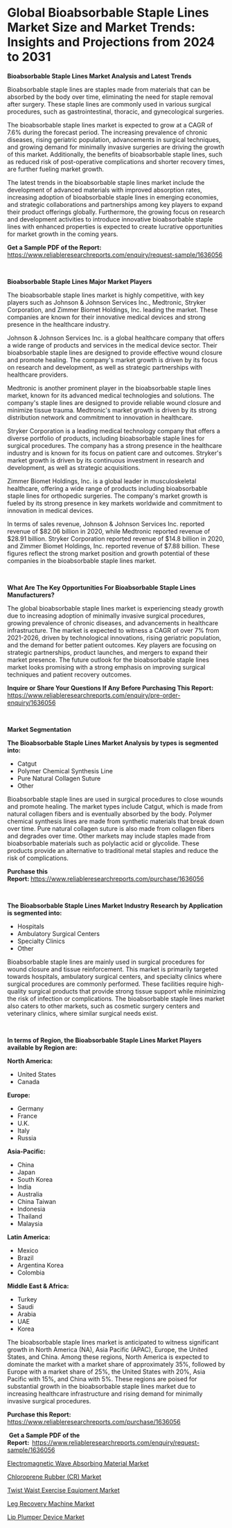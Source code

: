<p><h1>Global Bioabsorbable Staple Lines Market Size and Market Trends: Insights and Projections from 2024 to 2031</h1></p><p><strong>Bioabsorbable Staple Lines Market Analysis and Latest Trends</strong></p>
<p><p>Bioabsorbable staple lines are staples made from materials that can be absorbed by the body over time, eliminating the need for staple removal after surgery. These staple lines are commonly used in various surgical procedures, such as gastrointestinal, thoracic, and gynecological surgeries.</p><p>The bioabsorbable staple lines market is expected to grow at a CAGR of 7.6% during the forecast period. The increasing prevalence of chronic diseases, rising geriatric population, advancements in surgical techniques, and growing demand for minimally invasive surgeries are driving the growth of this market. Additionally, the benefits of bioabsorbable staple lines, such as reduced risk of post-operative complications and shorter recovery times, are further fueling market growth.</p><p>The latest trends in the bioabsorbable staple lines market include the development of advanced materials with improved absorption rates, increasing adoption of bioabsorbable staple lines in emerging economies, and strategic collaborations and partnerships among key players to expand their product offerings globally. Furthermore, the growing focus on research and development activities to introduce innovative bioabsorbable staple lines with enhanced properties is expected to create lucrative opportunities for market growth in the coming years.</p></p>
<p><strong>Get a Sample PDF of the Report:&nbsp;</strong> <a href="https://www.reliableresearchreports.com/enquiry/request-sample/1636056">https://www.reliableresearchreports.com/enquiry/request-sample/1636056</a></p>
<p>&nbsp;</p>
<p><strong>Bioabsorbable Staple Lines Major Market Players</strong></p>
<p><p>The bioabsorbable staple lines market is highly competitive, with key players such as Johnson & Johnson Services Inc., Medtronic, Stryker Corporation, and Zimmer Biomet Holdings, Inc. leading the market. These companies are known for their innovative medical devices and strong presence in the healthcare industry.</p><p>Johnson & Johnson Services Inc. is a global healthcare company that offers a wide range of products and services in the medical device sector. Their bioabsorbable staple lines are designed to provide effective wound closure and promote healing. The company's market growth is driven by its focus on research and development, as well as strategic partnerships with healthcare providers.</p><p>Medtronic is another prominent player in the bioabsorbable staple lines market, known for its advanced medical technologies and solutions. The company's staple lines are designed to provide reliable wound closure and minimize tissue trauma. Medtronic's market growth is driven by its strong distribution network and commitment to innovation in healthcare.</p><p>Stryker Corporation is a leading medical technology company that offers a diverse portfolio of products, including bioabsorbable staple lines for surgical procedures. The company has a strong presence in the healthcare industry and is known for its focus on patient care and outcomes. Stryker's market growth is driven by its continuous investment in research and development, as well as strategic acquisitions.</p><p>Zimmer Biomet Holdings, Inc. is a global leader in musculoskeletal healthcare, offering a wide range of products including bioabsorbable staple lines for orthopedic surgeries. The company's market growth is fueled by its strong presence in key markets worldwide and commitment to innovation in medical devices.</p><p>In terms of sales revenue, Johnson & Johnson Services Inc. reported revenue of $82.06 billion in 2020, while Medtronic reported revenue of $28.91 billion. Stryker Corporation reported revenue of $14.8 billion in 2020, and Zimmer Biomet Holdings, Inc. reported revenue of $7.88 billion. These figures reflect the strong market position and growth potential of these companies in the bioabsorbable staple lines market.</p></p>
<p>&nbsp;</p>
<p><strong>What Are The Key Opportunities For Bioabsorbable Staple Lines Manufacturers?</strong></p>
<p><p>The global bioabsorbable staple lines market is experiencing steady growth due to increasing adoption of minimally invasive surgical procedures, growing prevalence of chronic diseases, and advancements in healthcare infrastructure. The market is expected to witness a CAGR of over 7% from 2021-2026, driven by technological innovations, rising geriatric population, and the demand for better patient outcomes. Key players are focusing on strategic partnerships, product launches, and mergers to expand their market presence. The future outlook for the bioabsorbable staple lines market looks promising with a strong emphasis on improving surgical techniques and patient recovery outcomes.</p></p>
<p><strong>Inquire or Share Your Questions If Any Before Purchasing This Report:</strong> <a href="https://www.reliableresearchreports.com/enquiry/pre-order-enquiry/1636056">https://www.reliableresearchreports.com/enquiry/pre-order-enquiry/1636056</a></p>
<p>&nbsp;</p>
<p><strong>Market Segmentation</strong></p>
<p><strong>The Bioabsorbable Staple Lines Market Analysis by types is segmented into:</strong></p>
<p><ul><li>Catgut</li><li>Polymer Chemical Synthesis Line</li><li>Pure Natural Collagen Suture</li><li>Other</li></ul></p>
<p><p>Bioabsorbable staple lines are used in surgical procedures to close wounds and promote healing. The market types include Catgut, which is made from natural collagen fibers and is eventually absorbed by the body. Polymer chemical synthesis lines are made from synthetic materials that break down over time. Pure natural collagen suture is also made from collagen fibers and degrades over time. Other markets may include staples made from bioabsorbable materials such as polylactic acid or glycolide. These products provide an alternative to traditional metal staples and reduce the risk of complications.</p></p>
<p><strong>Purchase this Report:&nbsp;</strong><a href="https://www.reliableresearchreports.com/purchase/1636056">https://www.reliableresearchreports.com/purchase/1636056</a></p>
<p>&nbsp;</p>
<p><strong>The Bioabsorbable Staple Lines Market Industry Research by Application is segmented into:</strong></p>
<p><ul><li>Hospitals</li><li>Ambulatory Surgical Centers</li><li>Specialty Clinics</li><li>Other</li></ul></p>
<p><p>Bioabsorbable staple lines are mainly used in surgical procedures for wound closure and tissue reinforcement. This market is primarily targeted towards hospitals, ambulatory surgical centers, and specialty clinics where surgical procedures are commonly performed. These facilities require high-quality surgical products that provide strong tissue support while minimizing the risk of infection or complications. The bioabsorbable staple lines market also caters to other markets, such as cosmetic surgery centers and veterinary clinics, where similar surgical needs exist.</p></p>
<p>&nbsp;</p>
<p><strong>In terms of Region, the Bioabsorbable Staple Lines Market Players available by Region are:</strong></p>
<p>
    <p> <strong> North America: </strong>
        <ul>
            <li>United States</li>
            <li>Canada</li>
        </ul>
        </p> 
    <p> <strong> Europe: </strong>
        <ul>
            <li>Germany</li>
            <li>France</li>
            <li>U.K.</li>
            <li>Italy</li>
            <li>Russia</li>
        </ul>
        </p> 
    <p> <strong> Asia-Pacific: </strong>
        <ul>
            <li>China</li>
            <li>Japan</li>
            <li>South Korea</li>
            <li>India</li>
            <li>Australia</li>
            <li>China Taiwan</li>
            <li>Indonesia</li>
            <li>Thailand</li>
            <li>Malaysia</li>
        </ul>
        </p> 
    <p> <strong> Latin America: </strong>
        <ul>
            <li>Mexico</li>
            <li>Brazil</li>
            <li>Argentina Korea</li>
            <li>Colombia</li>
        </ul>
        </p> 
    <p> <strong> Middle East & Africa: </strong>
        <ul>
            <li>Turkey</li>
            <li>Saudi</li>
            <li>Arabia</li>
            <li>UAE</li>
            <li>Korea</li>
        </ul>
    </p>
    </p>
<p><p>The bioabsorbable staple lines market is anticipated to witness significant growth in North America (NA), Asia Pacific (APAC), Europe, the United States, and China. Among these regions, North America is expected to dominate the market with a market share of approximately 35%, followed by Europe with a market share of 25%, the United States with 20%, Asia Pacific with 15%, and China with 5%. These regions are poised for substantial growth in the bioabsorbable staple lines market due to increasing healthcare infrastructure and rising demand for minimally invasive surgical procedures.</p></p>
<p><strong>Purchase this Report: </strong><a href="https://www.reliableresearchreports.com/purchase/1636056">https://www.reliableresearchreports.com/purchase/1636056</a></p>
<p>&nbsp;<strong>Get a Sample PDF of the Report:&nbsp;&nbsp;</strong><a href="https://www.reliableresearchreports.com/enquiry/request-sample/1636056">https://www.reliableresearchreports.com/enquiry/request-sample/1636056</a></p>
<p><strong></strong></p>
<p><p><a href="https://github.com/wusalecollins540tpqoz/Market-Research-Report-List-1/blob/main/electromagnetic-wave-absorbing-material-market.md">Electromagnetic Wave Absorbing Material Market</a></p><p><a href="https://github.com/kathiaseamanalvaradovlprc2h/Market-Research-Report-List-1/blob/main/chloroprene-rubber-cr-market.md">Chloroprene Rubber (CR) Market</a></p><p><a href="https://medium.com/@meganlee6679/twist-waist-exercise-equipment-market-share-evolution-and-market-growth-trends-2024-2031-3991ed8daafa">Twist Waist Exercise Equipment Market</a></p><p><a href="https://medium.com/@meganlee6679/leg-recovery-machine-market-outlook-industry-overview-and-forecast-2024-to-2031-48d9e4051dd8">Leg Recovery Machine Market</a></p><p><a href="https://medium.com/@meganlee6679/lip-plumper-device-market-research-report-its-history-and-forecast-2024-to-2031-cbe567b8fe94">Lip Plumper Device Market</a></p></p>